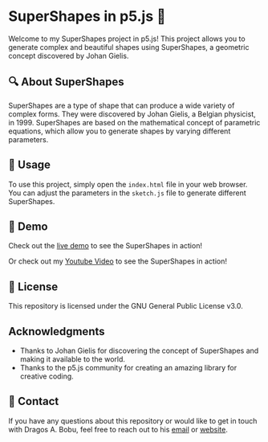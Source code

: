 # SuperShapes in p5.js 🌟
Welcome to my SuperShapes project in p5.js! This project allows you to generate complex and beautiful shapes using SuperShapes, a geometric concept discovered by Johan Gielis.

## 🔍 About SuperShapes
SuperShapes are a type of shape that can produce a wide variety of complex forms. They were discovered by Johan Gielis, a Belgian physicist, in 1999. SuperShapes are based on the mathematical concept of parametric equations, which allow you to generate shapes by varying different parameters.

## 🔧 Usage
To use this project, simply open the `index.html` file in your web browser. You can adjust the parameters in the `sketch.js` file to generate different SuperShapes.

## 🎥 Demo
Check out the [live demo](https://editor.p5js.org/BobuDragos/full/SJVTU-jC7) to see the SuperShapes in action!

Or check out my [Youtube Video](https://www.youtube.com/watch?v=vGj3_TiDBWI&list=PL-j3UE1st04BZqRXq6eUBHpovhKjA1kiX&index=7&ab_channel=dragosel505) to see the SuperShapes in action!


## 📜 License
This repository is licensed under the GNU General Public License v3.0.

## Acknowledgments
- Thanks to Johan Gielis for discovering the concept of SuperShapes and making it available to the world.
- Thanks to the p5.js community for creating an amazing library for creative coding.

## 🤝 Contact

If you have any questions about this repository or would like to get in touch with Dragos A. Bobu, feel free to reach out to his [email](mailto:bobudragos0@gmail.com?subject=[GitHub]p5SuperShapes%20Interest) or [website](https://bobudragos.github.io/).
